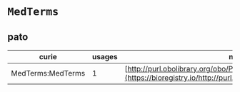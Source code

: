 # `MedTerms`

## pato

| curie             |   usages | nodes                                                                                                             |
|-------------------|----------|-------------------------------------------------------------------------------------------------------------------|
| MedTerms:MedTerms |        1 | [http://purl.obolibrary.org/obo/PATO:0001438](https://bioregistry.io/http://purl.obolibrary.org/obo/PATO:0001438) |
